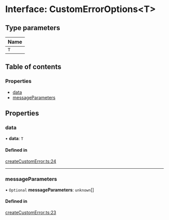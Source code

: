 # Interface: CustomErrorOptions<T\>

## Type parameters

| Name |
| :--- |
| `T`  |

## Table of contents

### Properties

- [data](CustomErrorOptions.md#data)
- [messageParameters](CustomErrorOptions.md#messageparameters)

## Properties

### data

• **data**: `T`

#### Defined in

[createCustomError.ts:24](https://github.com/jakubmazanec/js-tools/blob/3f5ae59/packages/error/src/createCustomError.ts#L24)

---

### messageParameters

• `Optional` **messageParameters**: `unknown`[]

#### Defined in

[createCustomError.ts:23](https://github.com/jakubmazanec/js-tools/blob/3f5ae59/packages/error/src/createCustomError.ts#L23)
